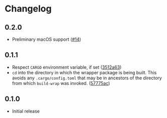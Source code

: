 # Changelog

## 0.2.0

- Preliminary macOS support ([#14](https://github.com/trailofbits/build-wrap/pull/14))

## 0.1.1

- Respect `CARGO` environment variable, if set ([3512a63](https://github.com/trailofbits/build-wrap/commit/3512a636868e1e871ce4544f5bd425fbcf88b444))
- `cd` into the directory in which the wrapper package is being built. This avoids any `.cargo/config.toml` that may be in ancestors of the directory from which `build-wrap` was invoked. ([57775ac](https://github.com/trailofbits/build-wrap/commit/57775acff06ab59eccf78e17c819f960954fc9b0))

## 0.1.0

- Initial release
